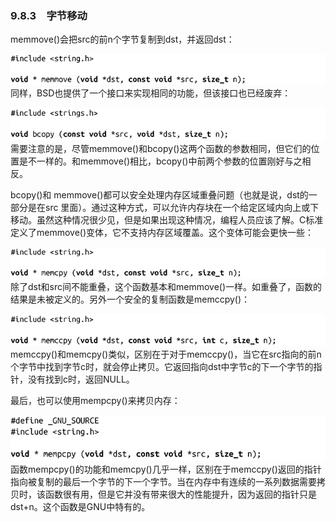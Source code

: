 ### 9.8.3　字节移动

memmove()会把src的前n个字节复制到dst，并返回dst：



![458.png](../images/458.png)
同样，BSD也提供了一个接口来实现相同的功能，但该接口也已经废弃：



![459.png](../images/459.png)
需要注意的是，尽管memmove()和bcopy()这两个函数的参数相同，但它们的位置是不一样的。和memmove()相比，bcopy()中前两个参数的位置刚好与之相反。

bcopy()和 memmove()都可以安全处理内存区域重叠问题（也就是说，dst的一部分是在src 里面）。通过这种方式，可以允许内存块在一个给定区域内向上或下移动。虽然这种情况很少见，但是如果出现这种情况，编程人员应该了解。C标准定义了memmove()变体，它不支持内存区域覆盖。这个变体可能会更快一些：



![460.png](../images/460.png)
除了dst和src间不能重叠，这个函数基本和memmove()一样。如重叠了，函数的结果是未被定义的。另外一个安全的复制函数是memccpy()：



![461.png](../images/461.png)
memccpy()和memcpy()类似，区别在于对于memccpy()，当它在src指向的前n个字节中找到字节c时，就会停止拷贝。它返回指向dst中字节c的下一个字节的指针，没有找到c时，返回NULL。

最后，也可以使用mempcpy()来拷贝内存：



![462.png](../images/462.png)
函数mempcpy()的功能和memcpy()几乎一样，区别在于memccpy()返回的指针指向被复制的最后一个字节的下一个字节。当在内存中有连续的一系列数据需要拷贝时，该函数很有用，但是它并没有带来很大的性能提升，因为返回的指针只是dst+n。这个函数是GNU中特有的。

